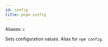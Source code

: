 ```yaml
---
id: config
title: pnpm config
---
```


Aliases: `c`

Sets configuration values. Alias for `npm config`.
